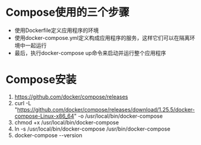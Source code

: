 

# Compose使用的三个步骤
* 使用Dockerfile定义应用程序的环境
* 使用docker-compose.yml定义构成应用程序的服务，这样它们可以在隔离环境中一起运行
* 最后，执行docker-compose up命令来启动并运行整个应用程序

# Compose安装
1. https://github.com/docker/compose/releases
2. curl -L "https://github.com/docker/compose/releases/download/1.25.5/docker-compose-Linux-x86_64" -o /usr/local/bin/docker-compose
3. chmod +x /usr/local/bin/docker-compose
4. ln -s /usr/local/bin/docker-compose /usr/bin/docker-compose
5. docker-compose --version

